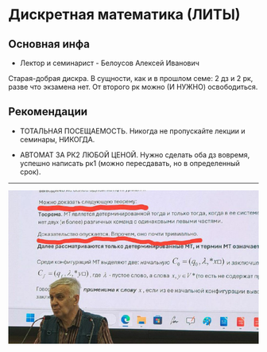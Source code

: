 # Дискретная математика (ЛИТЫ)

**Основная инфа**
---

- Лектор и семинарист - Белоусов Алексей Иванович

Старая-добрая дискра. В сущности, как и в прошлом семе: 2 дз и 2 рк, разве что экзамена нет. От второго рк можно (И НУЖНО) освободиться.

**Рекомендации**
---

- ТОТАЛЬНАЯ ПОСЕЩАЕМОСТЬ. Никогда не пропускайте лекции и семинары, НИКОГДА.

- АВТОМАТ ЗА РК2 ЛЮБОЙ ЦЕНОЙ. Нужно сделать оба дз вовремя, успешно написать рк1 (можно пересдавать, но в определенный срок).

***
![Иллюстрация](./ooo.jpg)